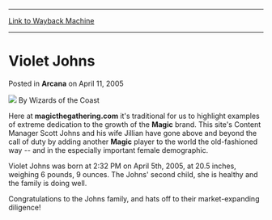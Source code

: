 
---
[Link to Wayback Machine](https://web.archive.org/web/20210625132554/https://magic.wizards.com/en/articles/archive/arcana/violet-johns-2005-04-11)

[_metadata_:author]:- "Wizards of the Coast"
[_metadata_:description]:- "Here at magicthegathering.com it's traditional for us to highlight examples of extreme dedication to the growth of the Magic brand. This site's Content Manager Scott Johns and his wife Jillian have gone above and beyond the call of duty by adding another Magic player to the world the old-fashioned way -- and in the especially important female demographic. Violet Johns was born"
[_metadata_:generator]:- "Drupal 7 (http://drupal.org)"
[_metadata_:node]:- "608516"
[_metadata_:publish_date]:- "2005-04-11"
[_metadata_:source]:- "div-main-content"
[_metadata_:title]:- "Violet Johns"
[_metadata_:wayback_capture_timestamp]:- "2021-06-25 13:25:54"
[_metadata_:wayback_raw_url]:- "https://web.archive.org/web/20210625132554id_/https://magic.wizards.com/en/articles/archive/arcana/violet-johns-2005-04-11"
[_metadata_:wayback_url]:- "https://magic.wizards.com/en/articles/archive/arcana/violet-johns-2005-04-11"
---


Violet Johns
============



 Posted in **Arcana**
 on April 11, 2005 






![](https://media.magic.wizards.com/styles/auth_small/public/images/person/wizards_author.jpg)
By Wizards of the Coast











Here at **magicthegathering.com** it's traditional for us to highlight examples of extreme dedication to the growth of the **Magic** brand. This site's Content Manager Scott Johns and his wife Jillian have gone above and beyond the call of duty by adding another **Magic** player to the world the old-fashioned way -- and in the especially important female demographic. 



Violet Johns was born at 2:32 PM on April 5th, 2005, at 20.5 inches, weighing 6 pounds, 9 ounces. The Johns' second child, she is healthy and the family is doing well.


Congratulations to the Johns family, and hats off to their market-expanding diligence!







